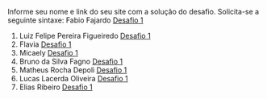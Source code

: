 Informe seu nome e link do seu site com a solução do desafio. Solicita-se a seguinte sintaxe:
 Fabio Fajardo [Desafio 1](http://meusite.com)

1. Luiz Felipe Pereira Figueiredo [Desafio 1](https://lfport.wordpress.com/portfolio/)
2. Flavia [Desafio 1](https://flaviajesussantos.github.io/MeuBlog/blog/2022-07-01-mapas-de-calor-no-python/)
3. Micaely [Desafio 1](https://micaelyribeiro.wixsite.com/my-site-1)
4. Bruno da Silva Fagno [Desafio 1](https://brunofagno.github.io/bruno1/)
5. Matheus Rocha Depoli [Desafio 1](https://matheusrocha99.wixsite.com/mrdepoli)
6. Lucas Lacerda Oliveira [Desafio 1](https://lucaslcroliveira.netlify.app/)
7. Elias Ribeiro [Desafio 1](https://eliasrosa.netlify.app/)
